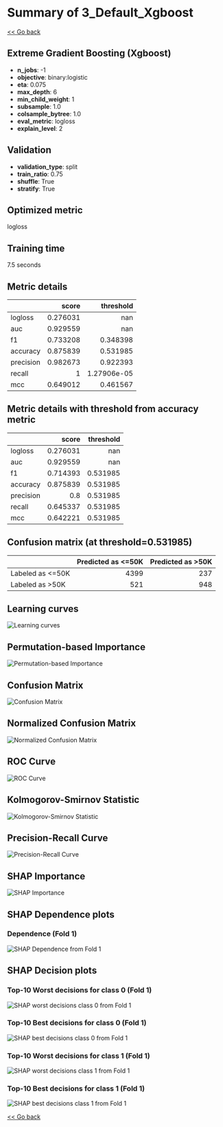 # Summary of 3_Default_Xgboost

[<< Go back](../README.md)


## Extreme Gradient Boosting (Xgboost)
- **n_jobs**: -1
- **objective**: binary:logistic
- **eta**: 0.075
- **max_depth**: 6
- **min_child_weight**: 1
- **subsample**: 1.0
- **colsample_bytree**: 1.0
- **eval_metric**: logloss
- **explain_level**: 2

## Validation
 - **validation_type**: split
 - **train_ratio**: 0.75
 - **shuffle**: True
 - **stratify**: True

## Optimized metric
logloss

## Training time

7.5 seconds

## Metric details
|           |    score |     threshold |
|:----------|---------:|--------------:|
| logloss   | 0.276031 | nan           |
| auc       | 0.929559 | nan           |
| f1        | 0.733208 |   0.348398    |
| accuracy  | 0.875839 |   0.531985    |
| precision | 0.982673 |   0.922393    |
| recall    | 1        |   1.27906e-05 |
| mcc       | 0.649012 |   0.461567    |


## Metric details with threshold from accuracy metric
|           |    score |   threshold |
|:----------|---------:|------------:|
| logloss   | 0.276031 |  nan        |
| auc       | 0.929559 |  nan        |
| f1        | 0.714393 |    0.531985 |
| accuracy  | 0.875839 |    0.531985 |
| precision | 0.8      |    0.531985 |
| recall    | 0.645337 |    0.531985 |
| mcc       | 0.642221 |    0.531985 |


## Confusion matrix (at threshold=0.531985)
|                  |   Predicted as <=50K |   Predicted as >50K |
|:-----------------|---------------------:|--------------------:|
| Labeled as <=50K |                 4399 |                 237 |
| Labeled as >50K  |                  521 |                 948 |

## Learning curves
![Learning curves](learning_curves.png)

## Permutation-based Importance
![Permutation-based Importance](permutation_importance.png)
## Confusion Matrix

![Confusion Matrix](confusion_matrix.png)


## Normalized Confusion Matrix

![Normalized Confusion Matrix](confusion_matrix_normalized.png)


## ROC Curve

![ROC Curve](roc_curve.png)


## Kolmogorov-Smirnov Statistic

![Kolmogorov-Smirnov Statistic](ks_statistic.png)


## Precision-Recall Curve

![Precision-Recall Curve](precision_recall_curve.png)



## SHAP Importance
![SHAP Importance](shap_importance.png)

## SHAP Dependence plots

### Dependence (Fold 1)
![SHAP Dependence from Fold 1](learner_fold_0_shap_dependence.png)

## SHAP Decision plots

### Top-10 Worst decisions for class 0 (Fold 1)
![SHAP worst decisions class 0 from Fold 1](learner_fold_0_shap_class_0_worst_decisions.png)
### Top-10 Best decisions for class 0 (Fold 1)
![SHAP best decisions class 0 from Fold 1](learner_fold_0_shap_class_0_best_decisions.png)
### Top-10 Worst decisions for class 1 (Fold 1)
![SHAP worst decisions class 1 from Fold 1](learner_fold_0_shap_class_1_worst_decisions.png)
### Top-10 Best decisions for class 1 (Fold 1)
![SHAP best decisions class 1 from Fold 1](learner_fold_0_shap_class_1_best_decisions.png)

[<< Go back](../README.md)
